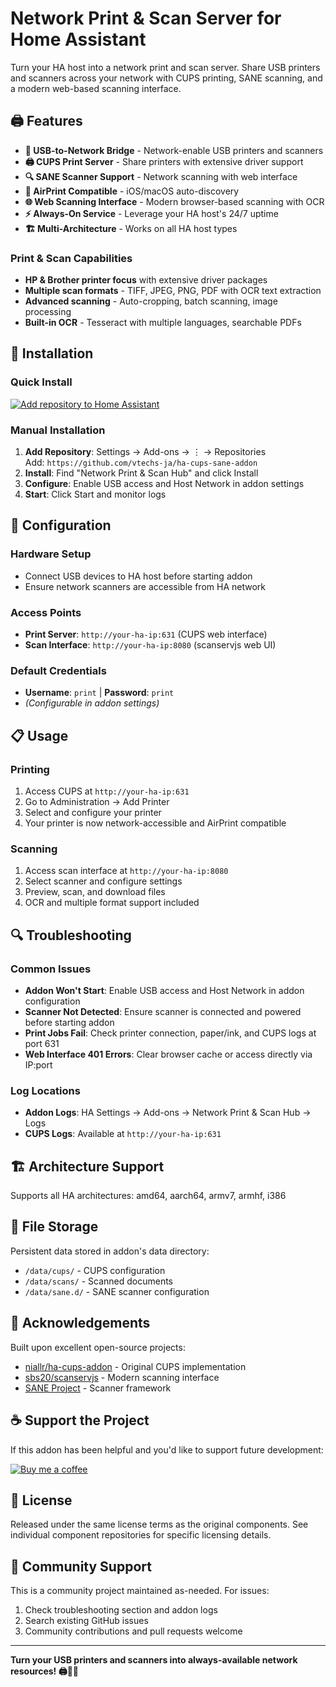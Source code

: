 # Network Print & Scan Server for Home Assistant

Turn your HA host into a network print and scan server. Share USB printers and scanners across your network with CUPS printing, SANE scanning, and a modern web-based scanning interface.

## 🖨️ **Features**

- **🔌 USB-to-Network Bridge** - Network-enable USB printers and scanners
- **🖨️ CUPS Print Server** - Share printers with extensive driver support
- **🔍 SANE Scanner Support** - Network scanning with web interface
- **📱 AirPrint Compatible** - iOS/macOS auto-discovery
- **🌐 Web Scanning Interface** - Modern browser-based scanning with OCR
- **⚡ Always-On Service** - Leverage your HA host's 24/7 uptime
- **🏗️ Multi-Architecture** - Works on all HA host types

### Print & Scan Capabilities
- **HP & Brother printer focus** with extensive driver packages
- **Multiple scan formats** - TIFF, JPEG, PNG, PDF with OCR text extraction
- **Advanced scanning** - Auto-cropping, batch scanning, image processing
- **Built-in OCR** - Tesseract with multiple languages, searchable PDFs

## 🚀 **Installation**

### Quick Install
[![Add repository to Home Assistant](https://my.home-assistant.io/badges/supervisor_add_addon_repository.svg)](https://my.home-assistant.io/redirect/supervisor_add_addon_repository/?repository_url=[https%3A//github.com/vtechs-ja/ha-cups-sane-addon](https://github.com/timrwwatson/ha-cups-sane-addon))

### Manual Installation
1. **Add Repository**: Settings → Add-ons → ⋮ → Repositories  
   Add: `https://github.com/vtechs-ja/ha-cups-sane-addon`
2. **Install**: Find "Network Print & Scan Hub" and click Install
3. **Configure**: Enable USB access and Host Network in addon settings
4. **Start**: Click Start and monitor logs

## 🔧 **Configuration**

### Hardware Setup
- Connect USB devices to HA host before starting addon
- Ensure network scanners are accessible from HA network

### Access Points
- **Print Server**: `http://your-ha-ip:631` (CUPS web interface)
- **Scan Interface**: `http://your-ha-ip:8080` (scanservjs web UI)

### Default Credentials
- **Username**: `print` | **Password**: `print`
- *(Configurable in addon settings)*

## 📋 **Usage**

### Printing
1. Access CUPS at `http://your-ha-ip:631`
2. Go to Administration → Add Printer
3. Select and configure your printer
4. Your printer is now network-accessible and AirPrint compatible

### Scanning
1. Access scan interface at `http://your-ha-ip:8080`
2. Select scanner and configure settings
3. Preview, scan, and download files
4. OCR and multiple format support included

## 🔍 **Troubleshooting**

### Common Issues
- **Addon Won't Start**: Enable USB access and Host Network in addon configuration
- **Scanner Not Detected**: Ensure scanner is connected and powered before starting addon
- **Print Jobs Fail**: Check printer connection, paper/ink, and CUPS logs at port 631
- **Web Interface 401 Errors**: Clear browser cache or access directly via IP:port

### Log Locations
- **Addon Logs**: HA Settings → Add-ons → Network Print & Scan Hub → Logs
- **CUPS Logs**: Available at `http://your-ha-ip:631`

## 🏗️ **Architecture Support**

Supports all HA architectures: amd64, aarch64, armv7, armhf, i386

## 📁 **File Storage**

Persistent data stored in addon's data directory:
- `/data/cups/` - CUPS configuration
- `/data/scans/` - Scanned documents
- `/data/sane.d/` - SANE scanner configuration

## 🤝 **Acknowledgements**

Built upon excellent open-source projects:
- [niallr/ha-cups-addon](https://github.com/niallr/ha-cups-addon) - Original CUPS implementation
- [sbs20/scanservjs](https://github.com/sbs20/scanservjs) - Modern scanning interface
- [SANE Project](http://www.sane-project.org/) - Scanner framework

## ☕ **Support the Project**

If this addon has been helpful and you'd like to support future development:

[![Buy me a coffee](https://img.shields.io/badge/Buy%20me%20a%20coffee-PayPal-blue.svg?style=for-the-badge&logo=paypal)](https://paypal.me/vtechjm)

## 📄 **License**

Released under the same license terms as the original components. See individual component repositories for specific licensing details.

## 🐛 **Community Support**

This is a community project maintained as-needed. For issues:
1. Check troubleshooting section and addon logs
2. Search existing GitHub issues
3. Community contributions and pull requests welcome

---

**Turn your USB printers and scanners into always-available network resources! 🖨️📄✨**
